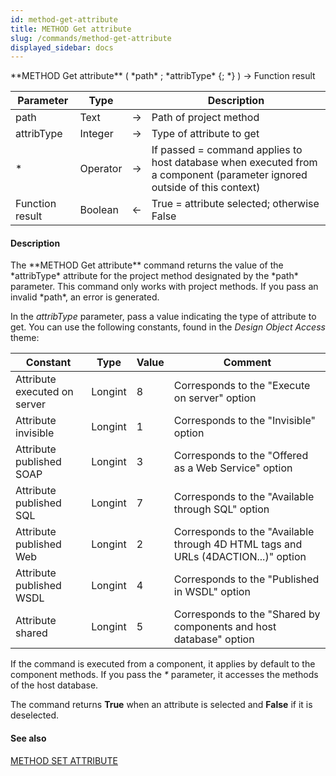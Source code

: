 ```yaml
---
id: method-get-attribute
title: METHOD Get attribute
slug: /commands/method-get-attribute
displayed_sidebar: docs
---
```


<!--REF #_command_.METHOD Get attribute.Syntax-->**METHOD Get attribute** ( *path* ; *attribType* {; *} ) -> Function result<!-- END REF-->
<!--REF #_command_.METHOD Get attribute.Params-->
| Parameter | Type |  | Description |
| --- | --- | --- | --- |
| path | Text | &rarr; | Path of project method |
| attribType | Integer | &rarr; | Type of attribute to get |
| * | Operator | &rarr; | If passed = command applies to host database when executed from a component (parameter ignored outside of this context) |
| Function result | Boolean | &larr; | True = attribute selected; otherwise False |

<!-- END REF-->

#### Description 

<!--REF #_command_.METHOD Get attribute.Summary-->The **METHOD Get attribute** command returns the value of the *attribType* attribute for the project method designated by the *path* parameter.<!-- END REF--> This command only works with project methods. If you pass an invalid *path*, an error is generated. 

In the *attribType* parameter, pass a value indicating the type of attribute to get. You can use the following constants, found in the *Design Object Access* theme:

| Constant                     | Type    | Value | Comment                                                                           |
| ---------------------------- | ------- | ----- | --------------------------------------------------------------------------------- |
| Attribute executed on server | Longint | 8     | Corresponds to the "Execute on server" option                                     |
| Attribute invisible          | Longint | 1     | Corresponds to the "Invisible" option                                             |
| Attribute published SOAP     | Longint | 3     | Corresponds to the "Offered as a Web Service" option                              |
| Attribute published SQL      | Longint | 7     | Corresponds to the "Available through SQL" option                                 |
| Attribute published Web      | Longint | 2     | Corresponds to the "Available through 4D HTML tags and URLs (4DACTION...)" option |
| Attribute published WSDL     | Longint | 4     | Corresponds to the "Published in WSDL" option                                     |
| Attribute shared             | Longint | 5     | Corresponds to the "Shared by components and host database" option                |

If the command is executed from a component, it applies by default to the component methods. If you pass the *\** parameter, it accesses the methods of the host database.

The command returns **True** when an attribute is selected and **False** if it is deselected.

#### See also 

[METHOD SET ATTRIBUTE](method-set-attribute.md)  